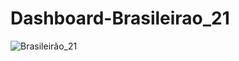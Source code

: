 # Dashboard-Brasileirao_21

![Brasileirão_21](https://user-images.githubusercontent.com/55302289/190713776-b35ffd2d-d356-4b1d-a92d-0fb7650ba53a.png)
